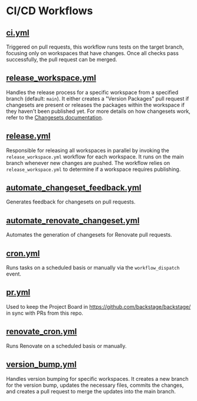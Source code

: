 # CI/CD Workflows

## [ci.yml](./ci.yml)

Triggered on pull requests, this workflow runs tests on the target branch, focusing only on workspaces that have changes. Once all checks pass successfully, the pull request can be merged.

## [release_workspace.yml](./release_workspace.yml)

Handles the release process for a specific workspace from a specified branch (default: `main`). It either creates a "Version Packages" pull request if changesets are present or releases the packages within the workspace if they haven't been published yet. For more details on how changesets work, refer to the [Changesets documentation](https://github.com/changesets/changesets).

## [release.yml](./release.yml)

Responsible for releasing all workspaces in parallel by invoking the `release_workspace.yml` workflow for each workspace. It runs on the main branch whenever new changes are pushed. The workflow relies on `release_workspace.yml` to determine if a workspace requires publishing.

## [automate_changeset_feedback.yml](./automate_changeset_feedback.yml)

Generates feedback for changesets on pull requests.

## [automate_renovate_changeset.yml](./automate_renovate_changeset.yml)

Automates the generation of changesets for Renovate pull requests.

## [cron.yml](./cron.yml)

Runs tasks on a scheduled basis or manually via the `workflow_dispatch` event.

## [pr.yml](./pr.yml)

Used to keep the Project Board in https://github.com/backstage/backstage/ in sync with PRs from this repo. 

## [renovate_cron.yml](./renovate_cron.yml)

Runs Renovate on a scheduled basis or manually.

## [version_bump.yml](./version_bump.yml)

Handles version bumping for specific workspaces. It creates a new branch for the version bump, updates the necessary files, commits the changes, and creates a pull request to merge the updates into the main branch.
